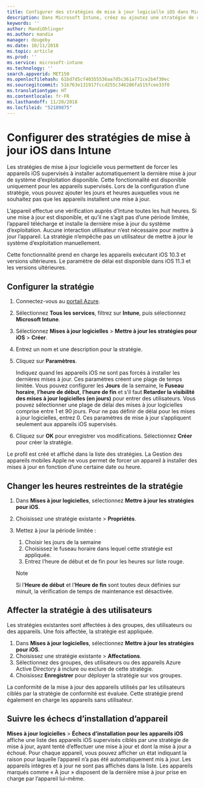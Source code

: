 ```yaml
---
title: Configurer des stratégies de mise à jour logicielle iOS dans Microsoft Intune - Azure | Microsoft Docs
description: Dans Microsoft Intune, créez ou ajoutez une stratégie de configuration pour contrôler l’installation automatique des mises à jour logicielles sur les appareils iOS gérés ou surveillés par Intune. Vous pouvez choisir la date et l’heure auxquelles les mises à jour ne sont pas installées. Vous pouvez également affecter cette stratégie à des groupes, des utilisateurs ou des appareils, et vérifier si les installations ont réussi.
keywords: ''
author: MandiOhlinger
ms.author: mandia
manager: dougeby
ms.date: 10/11/2018
ms.topic: article
ms.prod: ''
ms.service: microsoft-intune
ms.technology: ''
search.appverid: MET150
ms.openlocfilehash: 61bd7d5cf40355536aa7d5c361a771ce2b4f30ec
ms.sourcegitcommit: 51b763e131917fccd255c346286fa515fcee33f0
ms.translationtype: HT
ms.contentlocale: fr-FR
ms.lasthandoff: 11/20/2018
ms.locfileid: "52189875"
---
```

# <a name="configure-ios-update-policies-in-intune"></a>Configurer des stratégies de mise à jour iOS dans Intune

Les stratégies de mise à jour logicielle vous permettent de forcer les appareils iOS supervisés à installer automatiquement la dernière mise à jour de système d’exploitation disponible. Cette fonctionnalité est disponible uniquement pour les appareils supervisés. Lors de la configuration d’une stratégie, vous pouvez ajouter les jours et heures auxquelles vous ne souhaitez pas que les appareils installent une mise à jour. 

L’appareil effectue une vérification auprès d’Intune toutes les huit heures. Si une mise à jour est disponible, et qu’il ne s’agit pas d’une période limitée, l’appareil télécharge et installe la dernière mise à jour du système d’exploitation. Aucune interaction utilisateur n’est nécessaire pour mettre à jour l’appareil. La stratégie n’empêche pas un utilisateur de mettre à jour le système d’exploitation manuellement.

Cette fonctionnalité prend en charge les appareils exécutant iOS 10.3 et versions ultérieures. Le paramètre de délai est disponible dans iOS 11.3 et les versions ultérieures.

## <a name="configure-the-policy"></a>Configurer la stratégie
1. Connectez-vous au [portail Azure](https://portal.azure.com).
2. Sélectionnez **Tous les services**, filtrez sur **Intune**, puis sélectionnez **Microsoft Intune**.
3. Sélectionnez **Mises à jour logicielles** > **Mettre à jour les stratégies pour iOS** > **Créer**.
4. Entrez un nom et une description pour la stratégie.
5. Cliquez sur **Paramètres**. 

    Indiquez quand les appareils iOS ne sont pas forcés à installer les dernières mises à jour. Ces paramètres créent une plage de temps limitée. Vous pouvez configurer les **Jours** de la semaine, le **Fuseau horaire**, **l’heure de début**, **l’heure de fin** et s’il faut **Retarder la visibilité des mises à jour logicielles (en jours)** pour entrer des utilisateurs. Vous pouvez sélectionner une plage de délai des mises à jour logicielles comprise entre 1 et 90 jours. Pour ne pas définir de délai pour les mises à jour logicielles, entrez 0. Ces paramètres de mise à jour s’appliquent seulement aux appareils iOS supervisés.

6. Cliquez sur **OK** pour enregistrer vos modifications. Sélectionnez **Créer** pour créer la stratégie.

Le profil est créé et affiché dans la liste des stratégies. La Gestion des appareils mobiles Apple ne vous permet de forcer un appareil à installer des mises à jour en fonction d’une certaine date ou heure. 

## <a name="change-the-restricted-times-for-the-policy"></a>Changer les heures restreintes de la stratégie

1. Dans **Mises à jour logicielles**, sélectionnez **Mettre à jour les stratégies pour iOS**.
2. Choisissez une stratégie existante > **Propriétés**.
3. Mettez à jour la période limitée :

    1. Choisir les jours de la semaine
    2. Choisissez le fuseau horaire dans lequel cette stratégie est appliquée.
    3. Entrez l’heure de début et de fin pour les heures sur liste rouge.

    > [!NOTE]
    > Si l’**Heure de début** et l’**Heure de fin** sont toutes deux définies sur minuit, la vérification de temps de maintenance est désactivée.

## <a name="assign-the-policy-to-users"></a>Affecter la stratégie à des utilisateurs

Les stratégies existantes sont affectées à des groupes, des utilisateurs ou des appareils. Une fois affectée, la stratégie est appliquée.

1. Dans **Mises à jour logicielles**, sélectionnez **Mettre à jour les stratégies pour iOS**.
2. Choisissez une stratégie existante > **Affectations**. 
3. Sélectionnez des groupes, des utilisateurs ou des appareils Azure Active Directory à inclure ou exclure de cette stratégie.
4. Choisissez **Enregistrer** pour déployer la stratégie sur vos groupes.

La conformité de la mise à jour des appareils utilisés par les utilisateurs ciblés par la stratégie de conformité est évaluée. Cette stratégie prend également en charge les appareils sans utilisateur.

## <a name="monitor-device-installation-failures"></a>Suivre les échecs d’installation d’appareil
<!-- 1352223 -->
**Mises à jour logicielles** > **Échecs d’installation pour les appareils iOS** affiche une liste des appareils iOS supervisés ciblés par une stratégie de mise à jour, ayant tenté d’effectuer une mise à jour et dont la mise à jour a échoué. Pour chaque appareil, vous pouvez afficher un état indiquant la raison pour laquelle l’appareil n’a pas été automatiquement mis à jour. Les appareils intègres et à jour ne sont pas affichés dans la liste. Les appareils marqués comme « À jour » disposent de la dernière mise à jour prise en charge par l’appareil lui-même.

